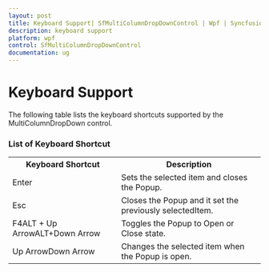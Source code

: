 ```yaml
---
layout: post
title: Keyboard Support| SfMultiColumnDropDownControl | Wpf | Syncfusion
description: keyboard support
platform: wpf
control: SfMultiColumnDropDownControl
documentation: ug
---
```


# Keyboard Support

The following table lists the keyboard shortcuts supported by the MultiColumnDropDown control.

### List of Keyboard Shortcut

<table>
<tr>
<th>
Keyboard Shortcut</th><th>
Description</th></tr>
<tr>
<td>
Enter</td><td>
Sets the selected item and closes the Popup.</td></tr>
<tr>
<td>
Esc</td><td>
Closes the Popup and it set the previously selectedItem.</td></tr>
<tr>
<td>
F4ALT + Up ArrowALT+Down Arrow</td><td>
Toggles the Popup to Open or Close state.</td></tr>
<tr>
<td>
Up ArrowDown Arrow</td><td>
Changes the selected item when the Popup is open.</td></tr>
</table>

